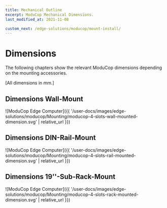 ```yaml
---
title: Mechanical Outline
excerpt: ModuCop Mechanical Dimensions.
last_modified_at: 2021-11-08

custom_next: /edge-solutions/moducop/mount-install/
---
```


# Dimensions
The following chapters show the relevant ModuCop dimensions depending on the mounting accessories. 

[All dimensions in mm.]

## Dimensions Wall-Mount

![ModuCop Edge Computer]({{ '/user-docs/images/edge-solutions/moducop/Mounting/moducop-4-slots-wall-mounted-dimension.svg' | relative_url }})

## Dimensions DIN-Rail-Mount

![ModuCop Edge Computer]({{ '/user-docs/images/edge-solutions/moducop/Mounting/moducop-4-slots-rail-mounted-dimension.svg' | relative_url }})

## Dimensions 19''-Sub-Rack-Mount

![ModuCop Edge Computer]({{ '/user-docs/images/edge-solutions/moducop/Mounting/moducop-4-slots-rack-mounted-dimension.svg' | relative_url }})


